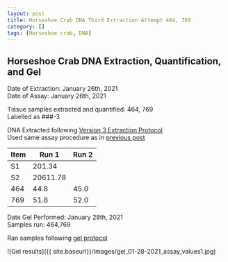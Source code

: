 ```yaml
---
layout: post
title: Horseshoe Crab DNA Third Extraction Attempt 464, 769
category: []
tags: [Horseshoe crab, DNA]
---
```

## Horseshoe Crab DNA Extraction, Quantification, and Gel
Date of Extraction: January 26th, 2021\
Date of Assay: January 26th, 2021

Tissue samples extracted and quantified: 464, 769\
Labelled as ###-3

DNA Extracted following [Version 3 Extraction Protocol](https://njameral.github.io/Ameral_Lab_Notebook/Horseshoe-Crab-DNA-Extraction-6/)\
Used same assay procedure as in [previous post](https://njameral.github.io/Ameral_Lab_Notebook/Horseshoe-Crab-DNA-Assay/)


 Item | Run 1 | Run 2
 ---- | ---- | ----
 S1   | 201.34 |
 S2   | 20611.78 |
 464  | 44.8 | 45.0
 769  | 51.8 | 52.0

 Date Gel Performed: January 28th, 2021\
 Samples run: 464,769

 Ran samples following [gel protocol](https://njameral.github.io/Ameral_Lab_Notebook/Horseshoe-Crab-Gel_Protocol/)

 ![Gel results]({{ site.baseurl}}/images/gel_01-28-2021_assay_values1.jpg)
